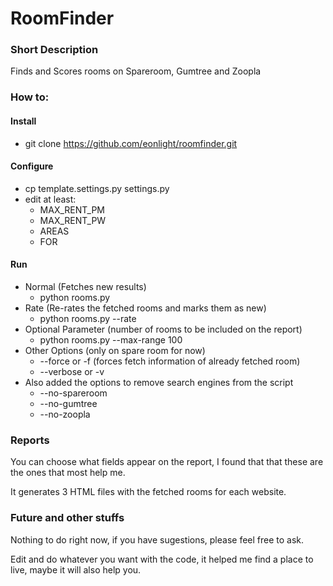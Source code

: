 # RoomFinder

### Short Description
Finds and Scores rooms on Spareroom, Gumtree and Zoopla

### How to:

#### Install
* git clone https://github.com/eonlight/roomfinder.git

#### Configure
* cp template.settings.py settings.py
* edit at least:
    * MAX\_RENT\_PM
    * MAX\_RENT\_PW
    * AREAS
    * FOR

#### Run
* Normal (Fetches new results)
    * python rooms.py
* Rate (Re-rates the fetched rooms and marks them as new)
    * python rooms.py --rate
* Optional Parameter (number of rooms to be included on the report)
    * python rooms.py --max-range 100
* Other Options (only on spare room for now)
    * --force or -f (forces fetch information of already fetched room)
    * --verbose or -v
* Also added the options to remove search engines from the script
    * --no-spareroom
    * --no-gumtree
    * --no-zoopla

### Reports

You can choose what fields appear on the report, I found that that these are the ones that most help me.

It generates 3 HTML files with the fetched rooms for each website.

### Future and other stuffs

Nothing to do right now, if you have sugestions, please feel free to ask.

Edit and do whatever you want with the code, it helped me find a place to live, maybe it will also help you.
